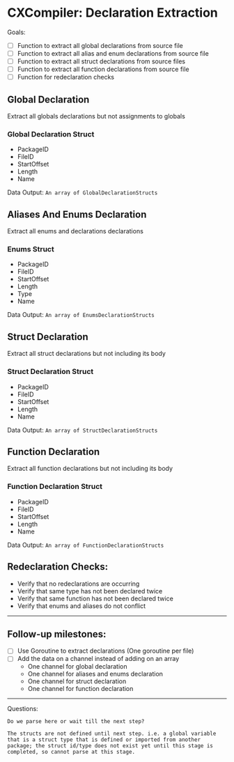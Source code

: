 # CXCompiler: Declaration Extraction
Goals:
- [ ] Function to extract all global declarations from source file
- [ ] Function to extract all alias and enum declarations from source file
- [ ] Function to extract all struct declarations from source files
- [ ] Function to extract all function declarations from source file
- [ ] Function for redeclaration checks

## Global Declaration
Extract all globals declarations but not assignments to globals

### Global Declaration Struct
- PackageID
- FileID
- StartOffset
- Length
- Name

Data Output:
`An array of GlobalDeclarationStructs`

## Aliases And Enums Declaration
Extract all enums and declarations declarations 

### Enums Struct
- PackageID
- FileID
- StartOffset
- Length
- Type
- Name

Data Output:
`An array of EnumsDeclarationStructs`

## Struct Declaration
Extract all struct declarations but not including its body

### Struct Declaration Struct
- PackageID
- FileID
- StartOffset
- Length
- Name

Data Output:
`An array of StructDeclarationStructs`


## Function Declaration
Extract all function declarations but not including its body

### Function Declaration Struct
- PackageID
- FileID
- StartOffset
- Length
- Name

Data Output:
`An array of FunctionDeclarationStructs`

## Redeclaration Checks:
- Verify that no redeclarations are occurring
- Verify that same type has not been declared twice 
- Verify that same function has not been declared twice
- Verify that enums and aliases do not conflict

---
## Follow-up milestones:
- [ ] Use Goroutine to extract declarations (One goroutine per file)
- [ ] Add the data on a channel instead of adding on an array
    - One channel for global declaration
    - One channel for aliases and enums declaration
    - One channel for struct declaration
    - One channel for function declaration

---
Questions: 

    Do we parse here or wait till the next step?

    The structs are not defined until next step. i.e. a global variable that is a struct type that is defined or imported from another package; the struct id/type does not exist yet until this stage is completed, so cannot parse at this stage.